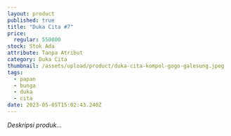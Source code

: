 ```yaml
---
layout: product
published: true
title: "Duka Cita #7"
price:
  regular: 550000
stock: Stok Ada
attribute: Tanpa Atribut
category: Duka Cita
thumbnail: /assets/upload/product/duka-cita-kompol-gogo-galesung.jpeg
tags:
  - papan
  - bunga
  - duka
  - cita
date: 2023-05-05T15:02:43.240Z
---
```

*Deskripsi produk...*